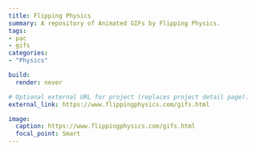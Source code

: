 ```yaml
---
title: Flipping Physics
summary: A repository of Animated GIFs by Flipping Physics.
tags:
- pac
- gifs
categories:
- "Physics"

build:
  render: never

# Optional external URL for project (replaces project detail page).
external_link: https://www.flippingphysics.com/gifs.html

image:
  caption: https://www.flippingphysics.com/gifs.html
  focal_point: Smart
---
```

